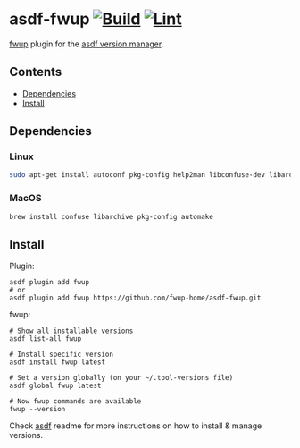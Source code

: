 # asdf-fwup [![Build](https://github.com/fwup-home/asdf-fwup/actions/workflows/build.yml/badge.svg)](https://github.com/fwup-home/asdf-fwup/actions/workflows/build.yml) [![Lint](https://github.com/fwup-home/asdf-fwup/actions/workflows/lint.yml/badge.svg)](https://github.com/fwup-home/asdf-fwup/actions/workflows/lint.yml)

[fwup](https://github.com/fwup-home/fwup) plugin for the [asdf version manager](https://asdf-vm.com).

</div>

## Contents

- [Dependencies](#dependencies)
- [Install](#install)

## Dependencies

### Linux

```bash
sudo apt-get install autoconf pkg-config help2man libconfuse-dev libarchive-dev
```

### MacOS

```bash
brew install confuse libarchive pkg-config automake
```

## Install

Plugin:

```shell
asdf plugin add fwup
# or
asdf plugin add fwup https://github.com/fwup-home/asdf-fwup.git
```

fwup:

```shell
# Show all installable versions
asdf list-all fwup

# Install specific version
asdf install fwup latest

# Set a version globally (on your ~/.tool-versions file)
asdf global fwup latest

# Now fwup commands are available
fwup --version
```

Check [asdf](https://github.com/asdf-vm/asdf) readme for more instructions on how to
install & manage versions.
